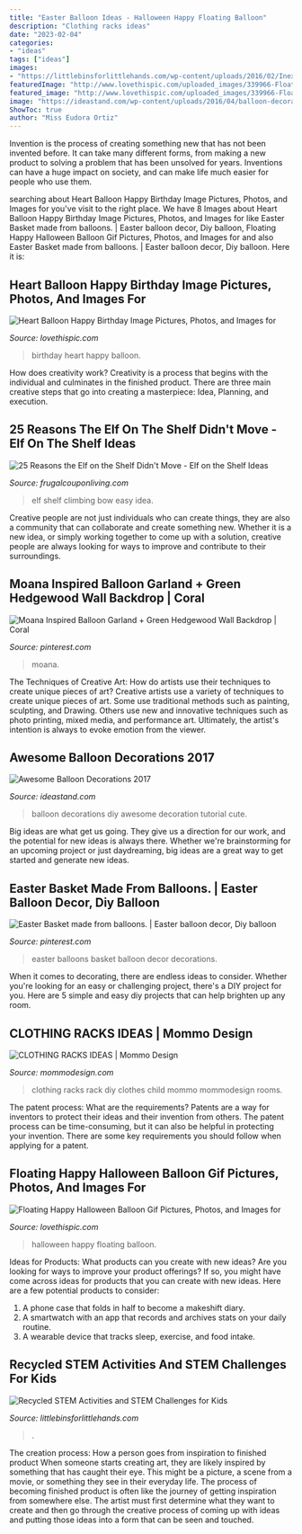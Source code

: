 ```yaml
---
title: "Easter Balloon Ideas - Halloween Happy Floating Balloon"
description: "Clothing racks ideas"
date: "2023-02-04"
categories:
- "ideas"
tags: ["ideas"]
images:
- "https://littlebinsforlittlehands.com/wp-content/uploads/2016/02/Inexpensive-STEM-ideas-for-kids.jpg"
featuredImage: "http://www.lovethispic.com/uploaded_images/339966-Floating-Happy-Halloween-Balloon-Gif.gif"
featured_image: "http://www.lovethispic.com/uploaded_images/339966-Floating-Happy-Halloween-Balloon-Gif.gif"
image: "https://ideastand.com/wp-content/uploads/2016/04/balloon-decorations/13-balloon-decoration-ideas.jpg"
ShowToc: true
author: "Miss Eudora Ortiz"
---
```



Invention is the process of creating something new that has not been invented before. It can take many different forms, from making a new product to solving a problem that has been unsolved for years. Inventions can have a huge impact on society, and can make life much easier for people who use them.

	

		
searching about Heart Balloon Happy Birthday Image Pictures, Photos, and Images for you've visit to the right place. We have 8 Images about Heart Balloon Happy Birthday Image Pictures, Photos, and Images for like Easter Basket made from balloons. | Easter balloon decor, Diy balloon, Floating Happy Halloween Balloon Gif Pictures, Photos, and Images for and also Easter Basket made from balloons. | Easter balloon decor, Diy balloon. Here it is:
		
    
## Heart Balloon Happy Birthday Image Pictures, Photos, And Images For

<img loading=lazy src="https://cache.lovethispic.com/uploaded_images/344158-Heart-Balloon-Happy-Birthday-Image.jpg" onerror="this.onerror=null;this.src='https://tse4.mm.bing.net/th?id=OIP.uiqvhPa3jwzEfSTh7FsYCAHaKq&amp;pid=15.1';" alt="Heart Balloon Happy Birthday Image Pictures, Photos, and Images for">

_Source: lovethispic.com_

>birthday heart happy balloon. 

	

How does creativity work?
Creativity is a process that begins with the individual and culminates in the finished product. There are three main creative steps that go into creating a masterpiece: Idea, Planning, and execution.

    
## 25 Reasons The Elf On The Shelf Didn&#039;t Move - Elf On The Shelf Ideas

<img loading=lazy src="https://i2.wp.com/frugalcouponliving.com/wp-content/uploads/2018/10/bow-climbing-elf-on-the-shelf-ideas-frugal-coupon-living-e1541000565187.jpg" onerror="this.onerror=null;this.src='https://tse4.mm.bing.net/th?id=OIP.deO78sD1Qr8qrm2glUCcMAHaLH&amp;pid=15.1';" alt="25 Reasons the Elf on the Shelf Didn&#039;t Move - Elf on the Shelf Ideas">

_Source: frugalcouponliving.com_

>elf shelf climbing bow easy idea. 

	

Creative people are not just individuals who can create things, they are also a community that can collaborate and create something new. Whether it is a new idea, or simply working together to come up with a solution, creative people are always looking for ways to improve and contribute to their surroundings.

    
## Moana Inspired Balloon Garland + Green Hedgewood Wall Backdrop | Coral

<img loading=lazy src="https://i.pinimg.com/736x/2c/fe/65/2cfe6563a297134487a8eb476a18db98.jpg" onerror="this.onerror=null;this.src='https://tse3.mm.bing.net/th?id=OIP.3ZWkHjLzxJltRPZBge1iYAHaHa&amp;pid=15.1';" alt="Moana Inspired Balloon Garland + Green Hedgewood Wall Backdrop | Coral">

_Source: pinterest.com_

>moana. 

	

The Techniques of Creative Art: How do artists use their techniques to create unique pieces of art?
Creative artists use a variety of techniques to create unique pieces of art. Some use traditional methods such as painting, sculpting, and Drawing. Others use new and innovative techniques such as photo printing, mixed media, and performance art. Ultimately, the artist's intention is always to evoke emotion from the viewer.

    
## Awesome Balloon Decorations 2017

<img loading=lazy src="https://ideastand.com/wp-content/uploads/2016/04/balloon-decorations/13-balloon-decoration-ideas.jpg" onerror="this.onerror=null;this.src='https://tse4.mm.bing.net/th?id=OIP.Btxbph47JlyVomIzsUb3sAHaLH&amp;pid=15.1';" alt="Awesome Balloon Decorations 2017">

_Source: ideastand.com_

>balloon decorations diy awesome decoration tutorial cute. 

	

Big ideas are what get us going. They give us a direction for our work, and the potential for new ideas is always there. Whether we're brainstorming for an upcoming project or just daydreaming, big ideas are a great way to get started and generate new ideas.

    
## Easter Basket Made From Balloons. | Easter Balloon Decor, Diy Balloon

<img loading=lazy src="https://i.pinimg.com/736x/22/9d/a7/229da79df84e2166fb0c44400c15da2d--easter-decor-easter-ideas.jpg" onerror="this.onerror=null;this.src='https://tse1.mm.bing.net/th?id=OIP.QqNnQrDBWpf4OR_fONijXgHaJ4&amp;pid=15.1';" alt="Easter Basket made from balloons. | Easter balloon decor, Diy balloon">

_Source: pinterest.com_

>easter balloons basket balloon decor decorations. 

	

When it comes to decorating, there are endless ideas to consider. Whether you're looking for an easy or challenging project, there's a DIY project for you. Here are 5 simple and easy diy projects that can help brighten up any room.

    
## CLOTHING RACKS IDEAS | Mommo Design

<img loading=lazy src="http://www.mommodesign.com/sites/default/files/styles/full_width/public/images/gallery/1012/clothingrack3.jpg?itok=_NV0reFf" onerror="this.onerror=null;this.src='https://tse3.mm.bing.net/th?id=OIP.CRBfARmv5WS6hbZlsEaTHAHaHa&amp;pid=15.1';" alt="CLOTHING RACKS IDEAS | Mommo Design">

_Source: mommodesign.com_

>clothing racks rack diy clothes child mommo mommodesign rooms. 

	

The patent process: What are the requirements?
Patents are a way for inventors to protect their ideas and their invention from others. The patent process can be time-consuming, but it can also be helpful in protecting your invention. There are some key requirements you should follow when applying for a patent.

    
## Floating Happy Halloween Balloon Gif Pictures, Photos, And Images For

<img loading=lazy src="http://www.lovethispic.com/uploaded_images/339966-Floating-Happy-Halloween-Balloon-Gif.gif" onerror="this.onerror=null;this.src='https://tse2.mm.bing.net/th?id=OIP.cLFTI88pu2xtajQ8rQWpBwAAAA&amp;pid=15.1';" alt="Floating Happy Halloween Balloon Gif Pictures, Photos, and Images for">

_Source: lovethispic.com_

>halloween happy floating balloon. 

	

Ideas for Products: What products can you create with new ideas?
Are you looking for ways to improve your product offerings? If so, you might have come across ideas for products that you can create with new ideas. Here are a few potential products to consider: 
1. A phone case that folds in half to become a makeshift diary.
2. A smartwatch with an app that records and archives stats on your daily routine.
3. A wearable device that tracks sleep, exercise, and food intake.

    
## Recycled STEM Activities And STEM Challenges For Kids

<img loading=lazy src="https://littlebinsforlittlehands.com/wp-content/uploads/2016/02/Inexpensive-STEM-ideas-for-kids.jpg" onerror="this.onerror=null;this.src='https://tse1.mm.bing.net/th?id=OIP.SaAm0nokxCrc6pP8q5dTiQHaLH&amp;pid=15.1';" alt="Recycled STEM Activities and STEM Challenges for Kids">

_Source: littlebinsforlittlehands.com_

>. 

	

The creation process: How a person goes from inspiration to finished product
When someone starts creating art, they are likely inspired by something that has caught their eye. This might be a picture, a scene from a movie, or something they see in their everyday life. The process of becoming finished product is often like the journey of getting inspiration from somewhere else. The artist must first determine what they want to create and then go through the creative process of coming up with ideas and putting those ideas into a form that can be seen and touched.

